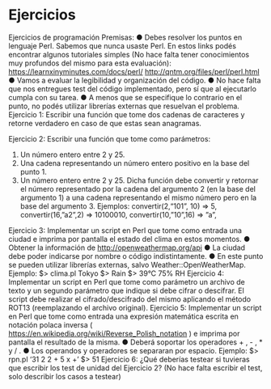# Ejercicios

Ejercicios de programación
Premisas:
● Debes resolver los puntos en lenguaje Perl. Sabemos que nunca usaste Perl. En estos links
podés encontrar algunos tutoriales simples (No hace falta tener conocimientos muy profundos
del mismo para esta evaluación):
https://learnxinyminutes.com/docs/perl/
http://qntm.org/files/perl/perl.html
● Vamos a evaluar la legibilidad y organización del código.
● No hace falta que nos entregues test del código implementado, pero sí que al ejecutarlo cumpla
con su tarea.
● A menos que se especifique lo contrario en el punto, no podés utilizar librerías externas que
resuelvan el problema.
Ejercicio 1:
Escribir una función que tome dos cadenas de caracteres y retorne verdadero en caso de que estas sean
anagramas.

Ejercicio 2:
Escribir una función que tome como parámetros:
1. Un número entero entre 2 y 25.
2. Una cadena representando un número entero positivo en la base del punto 1.
3. Un número entero entre 2 y 25.
Dicha función debe convertir y retornar el número representado por la cadena del argumento 2 (en la base del
argumento 1) a una cadena representando el mismo número pero en la base del argumento 3.
Ejemplos:
convertir(2,“101”, 10) => 5,
convertir(16,”a2”,2) => 10100010,
convertir(10,”10”,16) => ”a”,

Ejercicio 3:
Implementar un script en Perl que tome como entrada una ciudad e imprima por pantalla el estado del clima en
estos momentos.
● Obtener la información de http://openweathermap.org/api
● La ciudad debe poder indicarse por nombre o código indistintamente.
● En este punto se pueden utilizar librerías externas, salvo Weather::OpenWeatherMap.
Ejemplo:
$> clima.pl Tokyo
$> Rain
$> 39°C 75% RH
Ejercicio 4:
Implementar un script en Perl que tome como parámetro un archivo de texto y un segundo parámetro que
indique si debe cifrar o descifrar.
El script debe realizar el cifrado/descifrado del mismo aplicando el método ROT13 (reemplazando el archivo
original).
Ejercicio 5:
Implementar un script en Perl que tome como entrada una expresión matemática escrita en notación polaca
inversa ( https://en.wikipedia.org/wiki/Reverse_Polish_notation ) e imprima por pantalla el resultado
de la misma.
● Deberá soportar los operadores + , - , * y / .
● Los operandos y operadores se separaran por espacio.
Ejemplo:
$> rpn.pl ‘31 2 2 + 5 x +’
$> 51
Ejercicio 6:
¿Qué deberías testear si tuvieras que escribir los test de unidad del Ejercicio 2? (No hace falta escribir el test,
solo describir los casos a testear)
